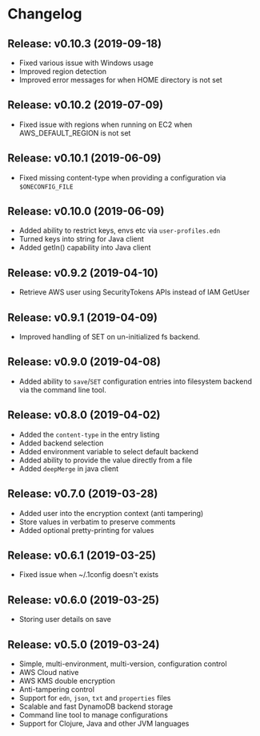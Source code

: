 # Changelog

## Release: v0.10.3 (2019-09-18)

  * Fixed various issue with Windows usage
  * Improved region detection
  * Improved error messages for when HOME directory is not set

## Release: v0.10.2 (2019-07-09)

  * Fixed issue with regions when running on EC2 when AWS_DEFAULT_REGION is not set

## Release: v0.10.1 (2019-06-09)

  * Fixed missing content-type when providing a configuration via `$ONECONFIG_FILE`

## Release: v0.10.0 (2019-06-09)

  * Added ability to restrict keys, envs etc via `user-profiles.edn`
  * Turned keys into string for Java client
  * Added getIn() capability into Java client

## Release: v0.9.2 (2019-04-10)

  * Retrieve AWS user using SecurityTokens APIs instead of IAM GetUser

## Release: v0.9.1 (2019-04-09)

  * Improved handling of SET on un-initialized fs backend.

## Release: v0.9.0 (2019-04-08)

  * Added ability to `save`/`SET` configuration entries into
    filesystem backend via the command line tool.

## Release: v0.8.0 (2019-04-02)

  * Added the `content-type` in the entry listing
  * Added backend selection
  * Added environment variable to select default backend
  * Added ability to provide the value directly from a file
  * Added `deepMerge` in java client

## Release: v0.7.0 (2019-03-28)

  * Added user into the encryption context (anti tampering)
  * Store values in verbatim to preserve comments
  * Added optional pretty-printing for values

## Release: v0.6.1 (2019-03-25)

  * Fixed issue when ~/.1config doesn't exists

## Release: v0.6.0 (2019-03-25)

  * Storing user details on save

## Release: v0.5.0 (2019-03-24)

  * Simple, multi-environment, multi-version, configuration control
  * AWS Cloud native
  * AWS KMS double encryption
  * Anti-tampering control
  * Support for `edn`,  `json`, `txt` and `properties` files
  * Scalable and fast DynamoDB backend storage
  * Command line tool to manage configurations
  * Support for Clojure, Java and other JVM languages
